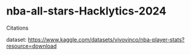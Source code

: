 # nba-all-stars-Hacklytics-2024



Citations

dataset: https://www.kaggle.com/datasets/vivovinco/nba-player-stats?resource=download
